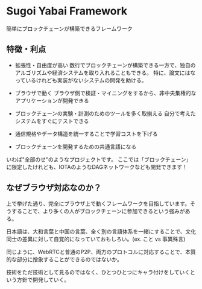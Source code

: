 # Sugoi Yabai Framework

簡単にブロックチェーンが構築できるフレームワーク

## 特徴・利点

- 拡張性・自由度が高い
  数行でブロックチェーンが構築できる一方で、独自のアルゴリズムや経済システムを取り入れることもできる。
  特に、論文にはなっているけれども実装がないシステムの開発を助ける。

- ブラウザで動く
  ブラウザ側で検証・マイニングをするから、非中央集権的なアプリケーションが開発できる

- ブロックチェーンの実験・計測のためのツールを多く取揃える
  自分で考えたシステムをすぐにテストできる

- 通信規格やデータ構造を統一することで学習コストを下げる

- ブロックチェーンを開発するための共通言語になる

いわば"全部のせ"のようなプロジェクトです。
ここでは「ブロックチェーン」に限定したけれども、IOTAのようなDAGネットワークなども開発できます！

## なぜブラウザ対応なのか？

上で挙げた通り、完全にブラウザ上で動くフレームワークを目指しています。そうすることで、より多くの人がブロックチェーンに参加できるという強みがある。

日本語は、大和言葉と中国の言葉、全く別の言語体系を一緒にすることで、文化同士の差異に対して自覚的になっていておもしろい。(ex. こと vs 事異殊言)

同じように、WebRTCと普通のP2P、両方のプロトコルに対応することで、本質的な部分に捨象することができるのではないか。

技術をただ技術として見るのではなく、ひとつひとつにキャラ付けをしていくという方針で開発していく。
